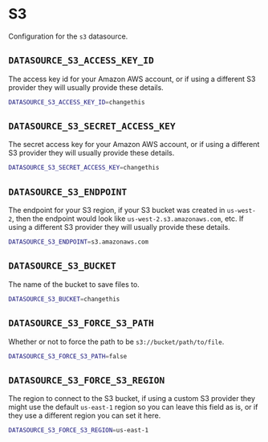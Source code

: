 # S3
Configuration for the `s3` datasource.

## `DATASOURCE_S3_ACCESS_KEY_ID`
The access key id for your Amazon AWS account, or if using a different S3 provider they will usually provide these details.
```bash
DATASOURCE_S3_ACCESS_KEY_ID=changethis
```

## `DATASOURCE_S3_SECRET_ACCESS_KEY`
The secret access key for your Amazon AWS account, or if using a different S3 provider they will usually provide these details.
```bash
DATASOURCE_S3_SECRET_ACCESS_KEY=changethis
```

## `DATASOURCE_S3_ENDPOINT`
The endpoint for your S3 region, if your S3 bucket was created in `us-west-2`, then the endpoint would look like `us-west-2.s3.amazonaws.com`, etc. If using a different S3 provider they will usually provide these details.
```bash
DATASOURCE_S3_ENDPOINT=s3.amazonaws.com
```

## `DATASOURCE_S3_BUCKET`
The name of the bucket to save files to.
```bash
DATASOURCE_S3_BUCKET=changethis
```

## `DATASOURCE_S3_FORCE_S3_PATH`
Whether or not to force the path to be `s3://bucket/path/to/file`.
```bash
DATASOURCE_S3_FORCE_S3_PATH=false
```

## `DATASOURCE_S3_FORCE_S3_REGION`
The region to connect to the S3 bucket, if using a custom S3 provider they might use the default `us-east-1` region so you can leave this field as is, or if they use a different region you can set it here.
```bash
DATASOURCE_S3_FORCE_S3_REGION=us-east-1
```